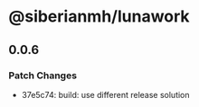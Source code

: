 # @siberianmh/lunawork

## 0.0.6
### Patch Changes

- 37e5c74: build: use different release solution
